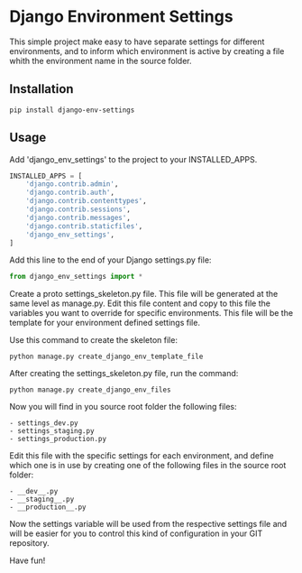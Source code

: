 Django Environment Settings
===========================

This simple project make easy to have separate settings for different environments,
and to inform which environment is active by creating a file whith the environment
name in the source folder.

Installation
------------

    pip install django-env-settings

Usage
-----

Add 'django_env_settings' to the project to your INSTALLED_APPS.
    
```python
INSTALLED_APPS = [
    'django.contrib.admin',
    'django.contrib.auth',
    'django.contrib.contenttypes',
    'django.contrib.sessions',
    'django.contrib.messages',
    'django.contrib.staticfiles',
    'django_env_settings',
]
```

Add this line to the end of your Django settings.py file:

```python
from django_env_settings import *
```

Create a proto settings_skeleton.py file. This file will be generated at the same level as manage.py. Edit this file
content and copy to this file the variables you want to override for specific environments. This file will be the
template for your environment defined settings file.

Use this command to create the skeleton file:

    python manage.py create_django_env_template_file

After creating the settings_skeleton.py file, run the command:

    python manage.py create_django_env_files

Now you will find in you source root folder the following files:

    - settings_dev.py
    - settings_staging.py
    - settings_production.py

Edit this file with the specific settings for each environment, and define which one is in use by creating one of the
following files in the source root folder:

    - __dev__.py
    - __staging__.py
    - __production__.py

Now the settings variable will be used from the respective settings file and will be easier for you to control this
kind of configuration in your GIT repository.

Have fun!
